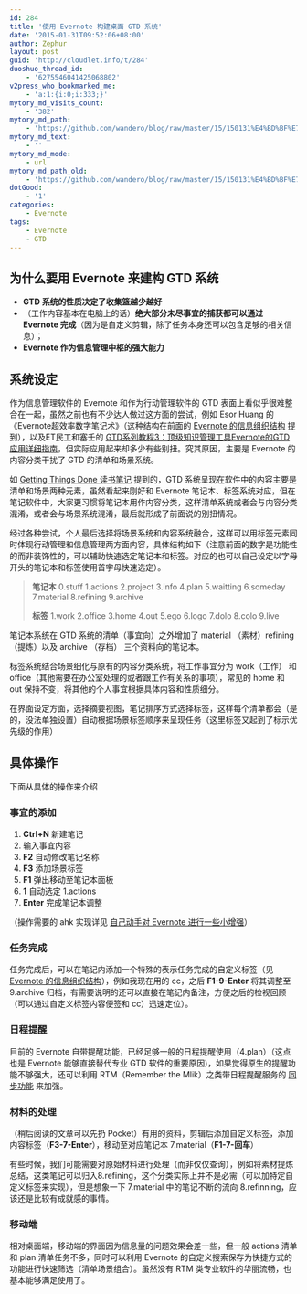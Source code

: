```yaml
---
id: 284
title: '使用 Evernote 构建桌面 GTD 系统'
date: '2015-01-31T09:52:06+08:00'
author: Zephur
layout: post
guid: 'http://cloudlet.info/t/284'
duoshuo_thread_id:
    - '6275546041425068802'
v2press_who_bookmarked_me:
    - 'a:1:{i:0;i:333;}'
mytory_md_visits_count:
    - '382'
mytory_md_path:
    - 'https://github.com/wandero/blog/raw/master/15/150131%E4%BD%BF%E7%94%A8%20Evernote%20%E6%9E%84%E5%BB%BA%E6%A1%8C%E9%9D%A2%20GTD%20%E7%B3%BB%E7%BB%9F.md'
mytory_md_text:
    - ''
mytory_md_mode:
    - url
mytory_md_path_old:
    - 'https://github.com/wandero/blog/raw/master/15/150131%E4%BD%BF%E7%94%A8%20Evernote%20%E6%9E%84%E5%BB%BA%E6%A1%8C%E9%9D%A2%20GTD%20%E7%B3%BB%E7%BB%9F.md'
dotGood:
    - '1'
categories:
    - Evernote
tags:
    - Evernote
    - GTD
---
```


## **为什么要用 Evernote 来建构 GTD 系统**

- **GTD 系统的性质决定了收集篮越少越好**
- （工作内容基本在电脑上的话）**绝大部分未尽事宜的捕获都可以通过 Evernote 完成**（因为是自定义剪辑，除了任务本身还可以包含足够的相关信息）；
- **Evernote 作为信息管理中枢的强大能力**

<!-- more -->

## **系统设定**

作为信息管理软件的 Evernote 和作为行动管理软件的 GTD 表面上看似乎很难整合在一起，虽然之前也有不少达人做过这方面的尝试，例如 Esor Huang 的《Evernote超效率数字笔记术》（这种结构在前面的 [Evernote 的信息组织结构](http://cloudlet.info/t/279) 提到），以及ET民工和塞壬的 [GTD系列教程3：顶级知识管理工具Evernote的GTD应用详细指南](http://xbeta.info/gtd-evernote.htm)，但实际应用起来却多少有些别扭。究其原因，主要是 Evernote 的内容分类干扰了 GTD 的清单和场景系统。

如 [Getting Things Done 读书笔记](http://cloudlet.info/t/282) 提到的，GTD 系统呈现在软件中的内容主要是清单和场景两种元素，虽然看起来刚好和 Evernote 笔记本、标签系统对应，但在笔记软件中，大家更习惯将笔记本用作内容分类，这样清单系统或者会与内容分类混淆，或者会与场景系统混淆，最后就形成了前面说的别扭情况。

经过各种尝试，个人最后选择将场景系统和内容系统融合，这样可以用标签元素同时体现行动管理和信息管理两方面内容，具体结构如下（注意前面的数字是功能性的而非装饰性的，可以辅助快速选定笔记本和标签。对应的也可以自己设定以字母开头的笔记本和标签使用首字母快速选定）。

> **笔记本** 0.stuff 1.actions 2.project 3.info 4.plan 5.waitting 6.someday 7.material 8.refining 9.archive
> 
> **标签** 1.work 2.office 3.home 4.out 5.ego 6.logo 7.dolo 8.colo 9.live

笔记本系统在 GTD 系统的清单（事宜向）之外增加了 material （素材）refining （提炼）以及 archive （存档） 三个资料向的笔记本。

标签系统结合场景细化与原有的内容分类系统，将工作事宜分为 work（工作） 和 office（其他需要在办公室处理的或者跟工作有关系的事项），常见的 home 和 out 保持不变，将其他的个人事宜根据具体内容和性质细分。

在界面设定方面，选择摘要视图，笔记排序方式选择标签，这样每个清单都会（是的，没法单独设置）自动根据场景标签顺序来呈现任务（这里标签又起到了标示优先级的作用）

## 具体操作

下面从具体的操作来介绍

### **事宜的添加**

1. **Ctrl+N** 新建笔记
2. 输入事宜内容
3. **F2** 自动修改笔记名称
4. **F3** 添加场景标签
5. **F1** 弹出移动至笔记本面板
6. **1** 自动选定 1.actions
7. **Enter** 完成笔记本调整

（操作需要的 ahk 实现详见 [自己动手对 Evernote 进行一些小增强](http://cloudlet.info/t/280)）

### **任务完成**

任务完成后，可以在笔记内添加一个特殊的表示任务完成的自定义标签（见 [Evernote 的信息组织结构](http://cloudlet.info/t/279)），例如我现在用的 cc，之后 **F1-9-Enter** 将其调整至 9.archive 归档，有需要说明的还可以直接在笔记内备注，方便之后的检视回顾（可以通过自定义标签内容便签和 cc）迅速定位）。

### **日程提醒**

目前的 Evernote 自带提醒功能，已经足够一般的日程提醒使用（4.plan）（这点也是 Evernote 能够直接替代专业 GTD 软件的重要原因)，如果觉得原生的提醒功能不够强大，还可以利用 RTM（Remember the Mlik）之类带日程提醒服务的 [同步功能](https://www.rememberthemilk.com/services/evernote/) 来加强。

### **材料的处理**

（稍后阅读的文章可以先扔 Pocket）有用的资料，剪辑后添加自定义标签，添加内容标签（**F3-7-Enter**），移动至对应笔记本 7.material（**F1-7-回车**）

有些时候，我们可能需要对原始材料进行处理（而非仅仅查询），例如将素材提炼总结，这类笔记可以归入8.refining，这个分类实际上并不是必需（可以加特定自定义标签来实现），但是想象一下 7.material 中的笔记不断的流向 8.refinning，应该还是比较有成就感的事情。

### **移动端**

相对桌面端，移动端的界面因为信息量的问题效果会差一些，但一般 actions 清单和 plan 清单任务不多，同时可以利用 Evernote 的自定义搜索保存为快捷方式的功能进行快速筛选（清单场景组合）。虽然没有 RTM 类专业软件的华丽流畅，也基本能够满足使用了。